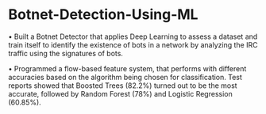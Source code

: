 # Botnet-Detection-Using-ML

• Built a Botnet Detector that applies Deep Learning to assess a dataset and train itself to identify the existence of bots in a network by analyzing the IRC traffic using the signatures of bots.

• Programmed a flow-based feature system, that performs with different accuracies based on the algorithm being chosen for classification. Test reports showed that Boosted Trees (82.2%) turned out to be the most accurate, followed by Random Forest (78%) and Logistic Regression (60.85%).
